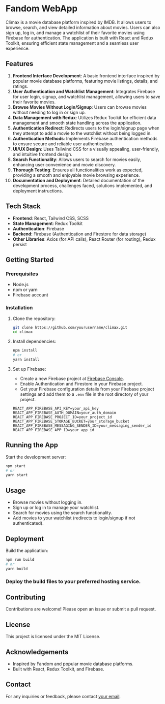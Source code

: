 # Fandom WebApp

Climax is a movie database platform inspired by IMDB. It allows users to browse, search, and view detailed information about movies. Users can also sign up, log in, and manage a watchlist of their favorite movies using Firebase for authentication. The application is built with React and Redux Toolkit, ensuring efficient state management and a seamless user experience.

## Features

1. **Frontend Interface Development**: A basic frontend interface inspired by popular movie database platforms, featuring movie listings, details, and ratings.
2. **User Authentication and Watchlist Management**: Integrates Firebase for user login, signup, and watchlist management, allowing users to save their favorite movies.
3. **Browse Movies Without Login/Signup**: Users can browse movies without needing to log in or sign up.
4. **Data Management with Redux**: Utilizes Redux Toolkit for efficient data management and smooth state handling across the application.
5. **Authentication Redirect**: Redirects users to the login/signup page when they attempt to add a movie to the watchlist without being logged in.
6. **Authentication Methods**: Implements Firebase authentication methods to ensure secure and reliable user authentication.
7. **UI/UX Design**: Uses Tailwind CSS for a visually appealing, user-friendly, and intuitive frontend design.
8. **Search Functionality**: Allows users to search for movies easily, enhancing user convenience and movie discovery.
9. **Thorough Testing**: Ensures all functionalities work as expected, providing a smooth and enjoyable movie browsing experience.
10. **Documentation and Deployment**: Detailed documentation of the development process, challenges faced, solutions implemented, and deployment instructions.

## Tech Stack

- **Frontend**: React, Tailwind CSS, SCSS
- **State Management**: Redux Toolkit
- **Authentication**: Firebase
- **Backend**: Firebase (Authentication and Firestore for data storage)
- **Other Libraries**: Axios (for API calls), React Router (for routing), Redux persist 
## Getting Started

### Prerequisites

- Node.js
- npm or yarn
- Firebase account

### Installation

1. Clone the repository:

    ```bash
    git clone https://github.com/yourusername/climax.git
    cd climax
    ```

2. Install dependencies:

    ```bash
    npm install
    # or
    yarn install
    ```

3. Set up Firebase:

   - Create a new Firebase project at [Firebase Console](https://console.firebase.google.com/).
   - Enable Authentication and Firestore in your Firebase project.
   - Get your Firebase configuration details from your Firebase project settings and add them to a `.env` file in the root directory of your project.

   ```env
   REACT_APP_FIREBASE_API_KEY=your_api_key
   REACT_APP_FIREBASE_AUTH_DOMAIN=your_auth_domain
   REACT_APP_FIREBASE_PROJECT_ID=your_project_id
   REACT_APP_FIREBASE_STORAGE_BUCKET=your_storage_bucket
   REACT_APP_FIREBASE_MESSAGING_SENDER_ID=your_messaging_sender_id
   REACT_APP_FIREBASE_APP_ID=your_app_id

## Running the App

Start the development server:

```bash
npm start
# or
yarn start
```

## Usage

- Browse movies without logging in.
- Sign up or log in to manage your watchlist.
- Search for movies using the search functionality.
- Add movies to your watchlist (redirects to login/signup if not authenticated).

## Deployment

Build the application:

```bash
npm run build
# or
yarn build
```
### Deploy the build files to your preferred hosting service.

## Contributing

Contributions are welcome! Please open an issue or submit a pull request.

## License

This project is licensed under the MIT License.

## Acknowledgements

- Inspired by Fandom and popular movie database platforms.
- Built with React, Redux Toolkit, and Firebase.

## Contact

For any inquiries or feedback, please contact [your email](subhrojoti20@gmail.com).
